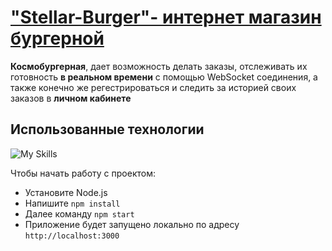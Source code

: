 # <a href="https://react.burger.students.nomoredomains.monster/">"Stellar-Burger"- интернет магазин бургерной</a>
 <b>Космобургерная</b>, дает возможность делать заказы, отслеживать их готовность <b>в реальном времени</b> с помощью WebSocket соединения, а также конечно же регестрироваться и следить за историей своих заказов в <b>личном кабинете</b>
<h2>Использованные технологии</h2>

![My Skills](https://skillicons.dev/icons?i=ts,react,jest,redux)

Чтобы начать работу с проектом:
</br>
- Установите Node.js
- Напишите ```npm install```
- Далее команду ```npm start```
- Приложение будет запущено локально по адресу ```http://localhost:3000```
